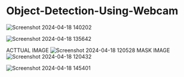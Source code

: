 # Object-Detection-Using-Webcam
![Screenshot 2024-04-18 140202](https://github.com/pranjal-pandey1/Object-Detection-Using-Yolo/assets/145914949/fcf10ad6-ef51-4dc5-a39d-5a4b37e2e57c)

![Screenshot 2024-04-18 135642](https://github.com/pranjal-pandey1/Object-Detection-Using-Yolo/assets/145914949/051e085d-0808-4e5d-8d46-7d40c72e844f)

ACTTUAL IMAGE
![Screenshot 2024-04-18 120528](https://github.com/pranjal-pandey1/Object-Detection-Using-Yolo/assets/145914949/ed11b53c-3a4e-4965-80a8-89e5b981b5c9)
MASK IMAGE
![Screenshot 2024-04-18 120432](https://github.com/pranjal-pandey1/Object-Detection-Using-Yolo/assets/145914949/2c2ec02b-dff5-4822-af56-37ba97868cac)

![Screenshot 2024-04-18 145401](https://github.com/pranjal-pandey1/Object-Detection-Using-Yolo/assets/145914949/3c2c8e69-31ee-486d-8bb3-28009c22e669)






